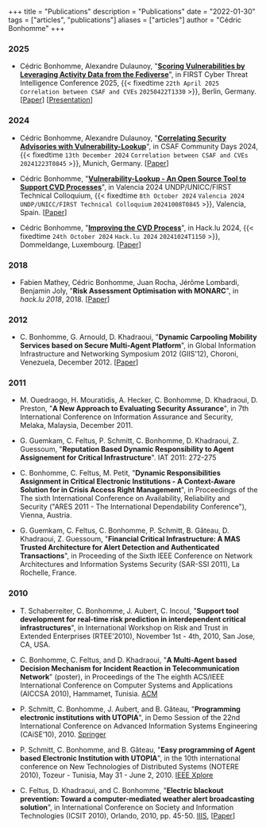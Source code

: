 +++
title = "Publications"
description = "Publications"
date = "2022-01-30"
tags = ["articles", "publications"]
aliases = ["articles"]
author = "Cédric Bonhomme"
+++

### 2025

- Cédric Bonhomme, Alexandre Dulaunoy, "**[Scoring Vulnerabilities by Leveraging Activity Data from the Fediverse](https://www.first.org/conference/firstcti25)**", in FIRST Cyber Threat Intelligence Conference 2025, {{< fixedtime `22th April 2025` `Correlation between CSAF and CVEs` `20250422T1330` >}}, Berlin, Germany. [[Paper](/files/publications/2025/FIRST-CTI-Berlin_Scoring-vulnerabilities-by-leveraging-activity-data-from-the-Fediverse.pdf)] [[Presentation](/files/publications/2025/FIRST-CTI-Berlin_Scoring-vulnerabilities-by-leveraging-activity-data-from-the-Fediverse_presentation.pdf)]

### 2024

- Cédric Bonhomme, Alexandre Dulaunoy, "**[Correlating Security Advisories with Vulnerability-Lookup](https://web.archive.org/web/20250320071905/https://www.csaf.io/communitydays/)**", in CSAF Community Days 2024, {{< fixedtime `13th December 2024` `Correlation between CSAF and CVEs` `20241223T0845` >}}, Munich, Germany. [[Paper](https://www.vulnerability-lookup.org/files/events/2024/20241213-CSAF-Community-Days-2024.pdf)]

- Cédric Bonhomme, "**[Vulnerability-Lookup - An Open Source Tool to Support CVD Processes](https://www.first.org/events/colloquia/valencia2024)**", in Valencia 2024 UNDP/UNICC/FIRST Technical Colloquium, {{< fixedtime `8th October 2024` `Valencia 2024 UNDP/UNICC/FIRST Technical Colloquium` `20241008T0845` >}}, Valencia, Spain. [[Paper](https://www.vulnerability-lookup.org/files/events/2024/20241008-FIRST-Technical-Colloquium.pdf)]

- Cédric Bonhomme, "**[Improving the CVD Process](https://pretalx.com/hack-lu-2024/talk/TGV7MK/)**", in Hack.lu 2024, {{< fixedtime `24th October 2024` `Hack.lu 2024` `20241024T1150` >}}, Dommeldange, Luxembourg. [[Paper](https://pretalx.com/media/hack-lu-2024/submissions/TGV7MK/resources/Vulnerability-Lookup_Hacklu-2024_hhRh16w.pdf)]


### 2018

- Fabien Mathey, Cédric Bonhomme, Juan Rocha, Jérôme Lombardi, Benjamin Joly, "**Risk Assessment Optimisation with MONARC**", in *hack.lu 2018*, 2018. [[Paper](https://www.monarc.lu/assets/files/publications/2018-HACK.LU-CASES.pdf)]


### 2012

- C. Bonhomme, G. Arnould, D. Khadraoui, "**Dynamic Carpooling Mobility Services based on Secure Multi-Agent Platform**", in Global Information Infrastructure and Networking Symposium 2012 (GIIS'12), Choroni, Venezuela, December 2012. [[Paper](https://www.researchgate.net/publication/233946164_Dynamic_Carpooling_Mobility_Services_based_on_Secure_Multi-Agent_Platform)]


### 2011

- M. Ouedraogo, H. Mouratidis, A. Hecker, C. Bonhomme, D. Khadraoui, D. Preston, "**A New Approach to Evaluating Security Assurance**", in 7th International Conference on Information Assurance and Security, Melaka, Malaysia, December 2011.

- G. Guemkam, C. Feltus, P. Schmitt, C. Bonhomme, D. Khadraoui, Z. Guessoum, "**Reputation Based Dynamic Responsibility to Agent Assignement for Critical Infrastructure**". IAT 2011: 272-275

- C. Bonhomme, C. Feltus, M. Petit, "**Dynamic Responsibilities Assignment in Critical Electronic Institutions - A Context-Aware Solution for in Crisis Access Right Management**", in Proceedings of the The sixth International Conference on Availability, Reliability and Security ("ARES 2011 - The International Dependability Conference"), Vienna, Austria.

- G. Guemkam, C. Feltus, C. Bonhomme, P. Schmitt, B. Gâteau, D. Khadraoui, Z. Guessoum, "**Financial Critical Infrastructure: A MAS Trusted Architecture for Alert Detection and Authenticated Transactions**", in Proceeding of the Sixth IEEE Conference on Network Architectures and Information Systems Security (SAR-SSI 2011), La Rochelle, France.


### 2010

- T. Schaberreiter, C. Bonhomme, J. Aubert, C. Incoul, "**Support tool development for real-time risk prediction in interdependent critical infrastructures**", in International Workshop on Risk and Trust in Extended Enterprises (RTEE’2010), November 1st - 4th, 2010, San Jose, CA, USA.

- C. Bonhomme, C. Feltus, and D. Khadraoui, "**A Multi-Agent based Decision Mechanism for Incident Reaction in Telecommunication Network**" (poster), in Proceedings of the The eighth ACS/IEEE International Conference on Computer Systems and Applications (AICCSA 2010), Hammamet, Tunisia. [ACM](http://portal.acm.org/citation.cfm?id=1908124.1908490)

- P. Schmitt, C. Bonhomme, J. Aubert, and B. Gâteau, "**Programming electronic institutions with UTOPIA**", in Demo Session of the 22nd International Conference on Advanced Information Systems Engineering (CAiSE’10), 2010. [Springer](http://www.springerlink.com/content/n116086320352887/)

- P. Schmitt, C. Bonhomme, and B. Gâteau, "**Easy programming of Agent based Electronic Institution with UTOPIA**", in the 10th international conference on New Technologies of Distributed Systems (NOTERE 2010), Tozeur - Tunisia, May 31 - June 2, 2010. [IEEE Xplore](http://ieeexplore.ieee.org/xpl/freeabs_all.jsp?arnumber=5536694)

- C. Feltus, D. Khadraoui, and C. Bonhomme, "**Electric blackout prevention: Toward a computer-mediated weather alert broadcasting solution**", in International Conference on Society and Information Technologies (ICSIT 2010), Orlando, 2010, pp. 45-50. [IIIS](http://www.iiis.org/CDs2010/CD2010IMC/ICSIT_2010/index.asp?id=0&area=1), [[Paper](https://www.researchgate.net/publication/202033092_Electric_Blackout_Prevention_Toward_a_Computer-Mediated_Weather_Alert_Broadcasting_Solution)]
